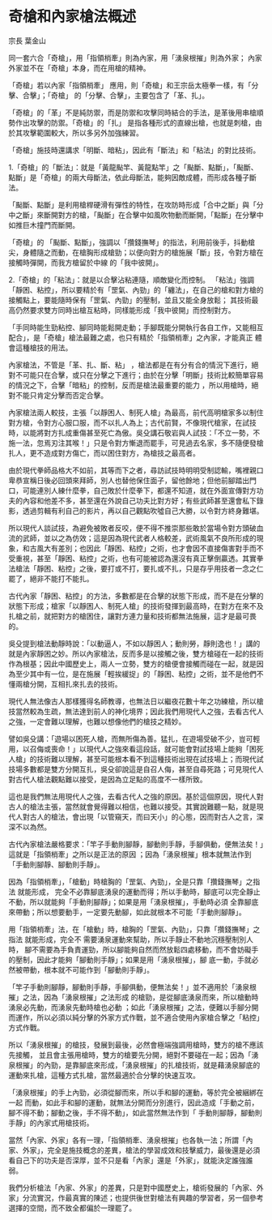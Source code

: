 # 奇槍和內家槍法概述

宗長
葉金山

同一套六合「奇槍」，用「指領梢牽」則為內家，用「湧泉根摧」則為外家； 內家外家並不在「奇槍」本身，而在用槍的精神。

「奇槍」若以內家「指領梢牽」 應用，則「奇槍」和王宗岳太極拳一樣，有「分擊、合擊」；「奇槍」 的「分擊、合擊」，主要包含了「革、扎」。

「奇槍」的「革」不是純防禦，而是防禦和攻擊同時結合的手法，是革後用串槍順勢作出攻擊的防禦。「奇槍」的「扎」 是指各種形式的直線出槍，也就是刺槍，由於其攻擊範圍較大，所以多另外加強練習。

「奇槍」施技時還講求「明斷、暗粘」，因此有「斷法」和「粘法」的對比技術。

1.「奇槍」的「斷法」：就是「黃龍颭竿、黃龍點竿」之「颭斷、點斷」，「颭斷、點斷」是「奇槍」的兩大母斷法，依此母斷法，能夠因敵成體，而形成各種子斷法。

「颭斷、點斷」是利用槍桿硬滑有彈性的特性，在攻防時形成「合中之斷」與「分中之斷」來斷開對方的槍，「颭斷」在合擊中如風吹物動而斷開，「點斷」在分擊中如推巨木撞門而斷開。

「奇槍」的 「颭斷、點斷」，強調以「攢錢撫琴」的指法，利用前後手，抖動槍尖，身體隨之而動，在槍胸形成槍勁；以便向對方的槍施展「斷」技，令對方槍在接觸時彈開，而我方槍留於中線 的「我中彼開」。

2.「奇槍」的「粘法」：就是以合擊沾粘連隨，順敵變化而控制。 「粘法」強調「靜困、粘控」，所以要精於有「罡氣、內勁」的「纏法」，在自己的槍和對方槍的接觸點上，要能隨時保有「罡氣、內勁」的壓制，並且又能全身放鬆； 其技術最高仍然要求雙方同時出槍互粘時，同樣能形成「我中彼開」而控制對方。

「手同時能生勁粘控、腳同時能鬆開走動；手腳既能分開執行各自工作，又能相互配合」，是「奇槍」槍法最難之處，也只有精於「指領梢牽」之內家，才能真正 體會這種槍技的用法。

內家槍法，不管是「革、扎、斷、粘」 ，槍法都是在有分有合的情況下進行，絕對不可能只在合擊，或只在分擊之下進行；由於在分擊「明斷」技術比較簡單容易的情況之下，合擊「暗粘」的控制，反而是槍法最重要的能力 ，所以用槍時，絕對不能只肯定分擊而否定合擊。

內家槍法兩人較技，主張「以靜困人、制死人槍」為最高，前代高明槍家多以制住對方槍，令對方心服口服，而不以扎人為上；古代前賢，不像現代槍家，在試技 時，以能將對方扎成重傷甚至死亡為傲。吳殳講石敬岩與人試技：「不立一勢，不施一法，忽焉刃注其喉！」只是令對方慚退而罷手，可見過去名家，多不隨便發槍 扎人，更不造成對方傷亡，而以困住對方，為槍技之最高者。

由於現代拳師品格大不如前，其等而下之者，尋訪試技時明明受制認輸，嘴裡親口卑恭宣稱日後必回頭來拜師，別人也替他保住面子，留他餘地；但他前腳踏出門 口，可能連別人練什麼拳，自己敗於什麼拳下，都還不知道，就在外面宣傳對方功夫的內容和他差不多，甚至還在外說自己功夫比對方好；有些武師甚至還會私下錄 影，透過剪輯有利自己的影片，再以自己觀點吹噓自己大勝，以令對方終身難堪。

所以現代人談試技，為避免被敗者反咬，便不得不推崇那些敢於當場令對方頭破血流的武師，並以之為仿效；這是因為現代武者人格較差，武術風氣不良所形成的現 象，和古風大有差別；也因此「靜困、粘控」之術，也才會因不直接傷害對手而不受重視，甚至「靜困、粘控」之術，也有可能被認為還沒有真正擊倒贏透。其實拳 法槍法「靜困、粘控」之後，要打或不打，要扎或不扎，只是存乎用技者一念之仁罷了，絕非不能打不能扎。

古代內家「靜困、粘控」的方法，多數都是在合擊的狀態下形成，而不是在分擊的狀態下形成；槍家「以靜困人、制死人槍」的技術發揮到最高時，在對方在來不及扎槍之前，就把對方的槍困住，讓對方連力量和技術都無法施展，這才是最可畏的。

吳殳提到槍法動靜時說：「以動逼人，不如以靜困人；動則勞，靜則逸也！」講的就是內家靜困之妙。所以內家槍法，反而多是以接觸之後，雙方槍碰在一起的技術 作為根基；因此中國歷史上，兩人一立勢，雙方的槍便會接觸而碰在一起，就是因為至少其中有一位，是在施展「輕挨緩捉」的「靜困、粘控」之術，並不是他們不 懂兩槍分開，互相扎來扎去的技術。

現代人無法像古人那樣獲得名師教導，也無法日以繼夜花數十年之功練槍，所以槍技當然較為生疏，無法達到前人的神化境界；因此我們用現代人之強，去看古代人之強，一定會難以理解，也難以想像他們的槍技之精妙。

譬如吳殳講：「遊場以困死人槍，而無所傷為善。猛扎，在遊場受破不少，豈可輕用，以召侮或喪命！」以現代人之強來看這段話，就可能會對試技場上能夠「困死 人槍」的技術難以理解，甚至可能根本看不到這種技術出現在試技場上；而現代試技場多數都是雙方分開互扎，吳殳卻說這是自召人侮，甚至自尋死路；可見現代人 對古代人槍法觀點難以接受，是因為立足點的高度不一樣所致。

這也是我們無法用現代人之強，去看古代人之強的原因。基於這個原因，現代人對古人的槍法主張，當然就會覺得難以相信，也難以接受。其實說難聽一點，就是現代人對古人的槍法，會出現「以管窺天，而曰天小」的心態，因而對古人之言，深深不以為然。

古代內家槍法嚴格要求：「竿子手動則腳靜，腳動則手靜，手腳俱動，便無法矣！」這就是「指領梢牽」之所以是正法的原因 ；因為「湧泉根摧」根本就無法作到「手動則腳靜、腳動則手靜」。

因為「指領梢牽」，「槍動」時槍胸的「罡氣、內勁」，全是只靠「攢錢撫琴」之指法 就能形成， 完全不必靠腳底湧泉的運動而得；所以手動時，腳底可以完全靜止不動，所以就能夠「手動則腳靜」；如果是用「湧泉根摧」，手動時必須 全靠腳底來帶動；所以想要動手，一定要先動腳，如此就根本不可能「手動則腳靜」。

用「指領梢牽」法，在「槍動」時，槍胸的「罡氣、內勁」，只靠「攢錢撫琴」之指法 就能形成，完全不 需要湧泉運動來幫助，所以手靜止不動地沉穩壓制別人時， 腳不需要為手負責運勁，所以腳能夠自然而然放鬆四處移動，而不會妨礙手的壓制，因此才能夠「腳動則手靜」；如果是用「湧泉根摧」，腳 底一動，手就必然被帶動，根本就不可能作到「腳動則手靜」。

「竿子手動則腳靜，腳動則手靜，手腳俱動，便無法矣！」並不適用於「湧泉根摧」之法，因為「湧泉根摧」之法形成 的槍勁，是從腳底湧泉而來，所以槍動時湧泉必先動，而湧泉先動時槍也必動 ；如此「湧泉根摧」之法，便難以手腳分開而運作，所以必須以純分擊的外家方式作戰，並不適合使用內家槍合擊之「粘控」 方式作戰。

所以「湧泉根摧」的槍技，發展到最後，必然會極端強調用槍時，雙方的槍不應該先接觸， 並且會主張用槍時，雙方的槍要先分開，絕對不要碰在一起；因為「湧泉根摧」的內勁，是靠腳底來形成，「湧泉根摧」的扎槍技術，就是藉湧泉腳底的運動來扎槍，這種方式扎槍，當然最適於合分擊的快速互攻。

「湧泉根摧」的手上內勁，必須從腳而來，所以手和腳的運動，等於完全被綑綁在一起 而動，如此手和腳的運動，就無法分開而分別進行，因此造成「手動之前，腳不得不動；腳動之後，手不得不動」，如此當然無法作到「 手動則腳靜，腳動則手靜」的內家式用槍技術。

當然「內家、外家」各有一理，「指領梢牽、湧泉根摧」也各執一法；所謂「內家、外家」，完全是施技概念的差異，槍法的學習成效和技擊威力，最後還是必須看自己下的功夫是否深厚，並不只是看「內家」還是「外家」，就能決定誰強誰弱。

我們分析槍法「內家、外家」的差異，只是對中國歷史上，槍術發展的「內家、外家」分流實況，作最真實的陳述；也提供後世對槍法有興趣的學習者，另一個參考選擇的空間，而不致全都偏於一理罷了。